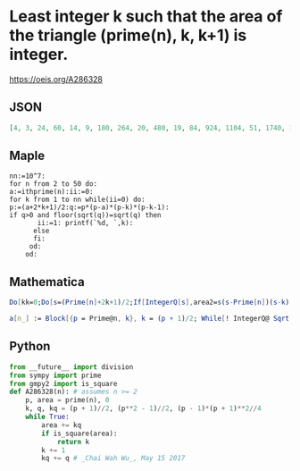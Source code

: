 # Least integer k such that the area of the triangle \(prime\(n\), k, k\+1\) is integer\.
https://oeis.org/A286328
## JSON
```JSON
[4, 3, 24, 60, 14, 9, 180, 264, 20, 480, 19, 84, 924, 1104, 51, 1740, 155, 2244, 2520, 2664, 3120, 3444, 99, 51, 51, 5304, 5724, 65, 399, 8064, 8580, 9384, 9660, 221, 11400, 12324, 13284, 13944, 14964, 16020, 819, 18240, 194, 99, 19800, 22260, 24864, 25764, 26220]
```
## Maple
```Maple
nn:=10^7:
for n from 2 to 50 do:
a:=ithprime(n):ii:=0:
for k from 1 to nn while(ii=0) do:
p:=(a+2*k+1)/2:q:=p*(p-a)*(p-k)*(p-k-1):
if q>0 and floor(sqrt(q))=sqrt(q) then
       ii:=1: printf(`%d, `,k):
      else
      fi:
     od:
    od:
```
## Mathematica
```Mathematica
Do[kk=0;Do[s=(Prime[n]+2k+1)/2;If[IntegerQ[s],area2=s(s-Prime[n])(s-k)(s-k-1);If[area2>0&&kk==0&&IntegerQ[Sqrt[area2]],Print[n," ",k];kk=1]],{k,1,3*10^4}],{n,2,10}] (* or *)
```
```Mathematica
a[n_] := Block[{p = Prime@n, k}, k = (p + 1)/2; While[! IntegerQ@ Sqrt[(4 k^2 - p^2 + 4 k + 1) (p^2 - 1)/16], k++]; k]; a /@ Range[2, 50] (* _Giovanni Resta_, May 07 2017 *)
```
## Python
```Python
from __future__ import division
from sympy import prime
from gmpy2 import is_square
def A286328(n): # assumes n >= 2
    p, area = prime(n), 0
    k, q, kq = (p + 1)//2, (p**2 - 1)//2, (p - 1)*(p + 1)**2//4
    while True:
        area += kq
        if is_square(area):
            return k
        k += 1
        kq += q # _Chai Wah Wu_, May 15 2017
```

